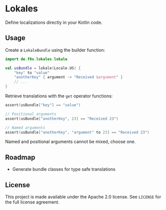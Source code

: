# Lokales

Define localizations directly in your Kotlin code.

## Usage

Create a `LokaleBundle` using the builder function:
```kotlin
import de.f0x.lokales.lokale

val usBundle = lokale(Locale.US) {
    "key" to "value"
    "anotherKey" { argument -> "Received $argument" }
    // ...
}
```
Retrieve translations with the `get` operator functions:
```kotlin
assert(usBundle["key"] == "value")

// Positional arguments
assert(usBundle["anotherKey", 23] == "Received 23")

// Named arguments
assert(usBundle["anotherKey", "argument" to 23] == "Received 23")
```
Named and positional arguments cannot be mixed, choose one.

## Roadmap

- Generate bundle classes for type safe translations

## License

This project is made available under the Apache 2.0 license.
See `LICENSE` for the full license agreement.